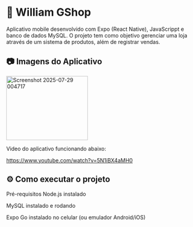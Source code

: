 # 📱 William GShop
Aplicativo mobile desenvolvido com Expo (React Native), JavaScrippt e banco de dados MySQL. O projeto tem como objetivo gerenciar uma loja através de um sistema de produtos, além de registrar vendas.




## 📷 Imagens do Aplicativo


<img width="216" height="170" alt="Screenshot 2025-07-29 004717" src="https://github.com/user-attachments/assets/a2424f8b-4b1c-4005-8eba-ffe2dccde43a" />

Video do aplicativo funcionando abaixo:

https://www.youtube.com/watch?v=5N1iBX4aMH0


## ⚙️ Como executar o projeto
Pré-requisitos
Node.js instalado

MySQL instalado e rodando

Expo Go instalado no celular (ou emulador Android/iOS)

